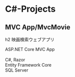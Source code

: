# C#-Projects

<h2>MVC App/MvcMovie</h2>h2
映画検索ウェブアプリ<br>

ASP.NET Core MVC App<br>
<br>
C#, Razor<br>
Entity Framework Core<br>
SQL Server<br>

